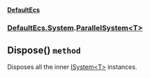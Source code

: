 #### [DefaultEcs](./DefaultEcs.md 'DefaultEcs')
### [DefaultEcs.System](./DefaultEcs.md#DefaultEcs-System 'DefaultEcs.System').[ParallelSystem&lt;T&gt;](./DefaultEcs-System-ParallelSystem-T-.md 'DefaultEcs.System.ParallelSystem&lt;T&gt;')
## Dispose() `method`
Disposes all the inner [ISystem&lt;T&gt;](./DefaultEcs-System-ISystem-T-.md 'DefaultEcs.System.ISystem&lt;T&gt;') instances.
